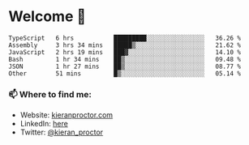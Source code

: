 # Welcome 🦘

<!--START_SECTION:waka-->

```text
TypeScript   6 hrs           █████████░░░░░░░░░░░░░░░░   36.26 %
Assembly     3 hrs 34 mins   █████▒░░░░░░░░░░░░░░░░░░░   21.62 %
JavaScript   2 hrs 19 mins   ███▓░░░░░░░░░░░░░░░░░░░░░   14.10 %
Bash         1 hr 34 mins    ██▒░░░░░░░░░░░░░░░░░░░░░░   09.48 %
JSON         1 hr 27 mins    ██▒░░░░░░░░░░░░░░░░░░░░░░   08.77 %
Other        51 mins         █▒░░░░░░░░░░░░░░░░░░░░░░░   05.14 %
```

<!--END_SECTION:waka-->

### 📫 Where to find me:

-   Website: [kieranproctor.com](https://kieranproctor.com/)
-   LinkedIn: [here](https://www.linkedin.com/in/kieran-proctor-086b5a159/)
-   Twitter: [@kieran_proctor](https://twitter.com/kieran_proctor)
